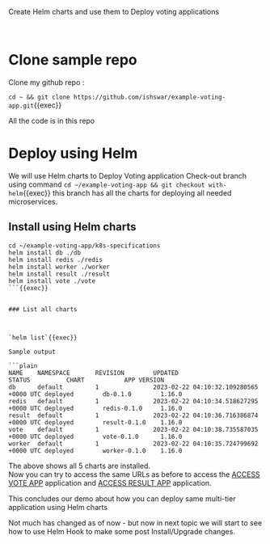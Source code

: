 
Create Helm charts and use them to Deploy voting  applications

<br>

# Clone sample repo

Clone my github repo :

`cd ~ && git clone https://github.com/ishswar/example-voting-app.git`{{exec}}

All the code is in this repo

# Deploy using Helm 

We will use Helm charts to Deploy Voting application
Check-out branch using command `cd ~/example-voting-app && git checkout with-helm`{{exec}} this branch has all the charts for deploying all needed microservices.

## Install using Helm charts 

```shell
cd ~/example-voting-app/k8s-specifications
helm install db ./db 
helm install redis ./redis
helm install worker ./worker
helm install result ./result
helm install vote ./vote
```{{exec}}


### List all charts 



`helm list`{{exec}} 

Sample output 

```plain
NAME    NAMESPACE       REVISION        UPDATED                                 STATUS          CHART           APP VERSION
db      default         1               2023-02-22 04:10:32.109280565 +0000 UTC deployed        db-0.1.0        1.16.0     
redis   default         1               2023-02-22 04:10:34.518627295 +0000 UTC deployed        redis-0.1.0     1.16.0     
result  default         1               2023-02-22 04:10:36.716386874 +0000 UTC deployed        result-0.1.0    1.16.0     
vote    default         1               2023-02-22 04:10:38.735587035 +0000 UTC deployed        vote-0.1.0      1.16.0     
worker  default         1               2023-02-22 04:10:35.724799692 +0000 UTC deployed        worker-0.1.0    1.16.0  
```

The above shows all 5 charts are installed.   
Now you can try to access the same URLs as before to access the 
[ACCESS VOTE APP]({{TRAFFIC_HOST1_31000}})
application and 
[ACCESS RESULT APP]({{TRAFFIC_HOST1_31001}}) application.


This concludes our demo about how you can deploy same multi-tier application using Helm charts

Not much has changed as of now - but now in next topic we will start to see how to use Helm Hook to make some post Install/Upgrade changes. 

